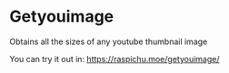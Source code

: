 # Getyouimage

Obtains all the sizes of any youtube thumbnail image

You can try it out in: https://raspichu.moe/getyouimage/

